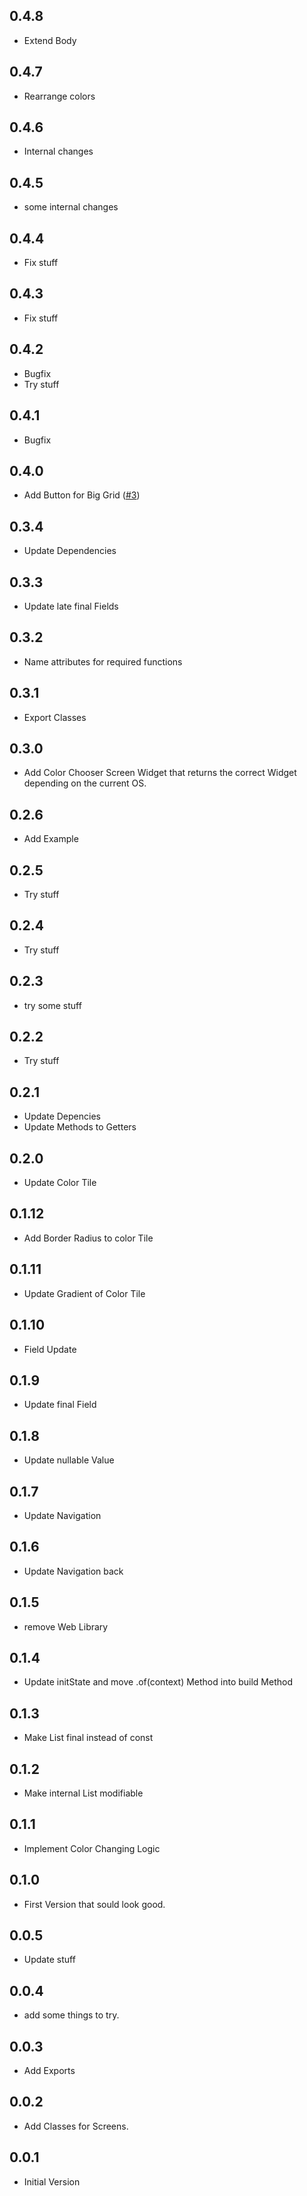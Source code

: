 ## 0.4.8

* Extend Body


## 0.4.7

* Rearrange colors


## 0.4.6

* Internal changes


## 0.4.5

* some internal changes


## 0.4.4

* Fix stuff


## 0.4.3

* Fix stuff


## 0.4.2

* Bugfix
* Try stuff


## 0.4.1

* Bugfix


## 0.4.0

* Add Button for Big Grid ([#3](https://github.com/Jules-Media/Color_Chooser/issues/3))


## 0.3.4

* Update Dependencies


## 0.3.3

* Update late final Fields


## 0.3.2

* Name attributes for required functions


## 0.3.1

* Export Classes


## 0.3.0

* Add Color Chooser Screen Widget that returns the correct Widget depending on the current OS.


## 0.2.6

* Add Example


## 0.2.5

* Try stuff


## 0.2.4

* Try stuff


## 0.2.3

* try some stuff


## 0.2.2

* Try stuff


## 0.2.1

* Update Depencies
* Update Methods to Getters


## 0.2.0

* Update Color Tile


## 0.1.12

* Add Border Radius to color Tile


## 0.1.11

* Update Gradient of Color Tile


## 0.1.10

* Field Update


## 0.1.9

* Update final Field


## 0.1.8

* Update nullable Value


## 0.1.7

* Update Navigation


## 0.1.6

* Update Navigation back


## 0.1.5

* remove Web Library


## 0.1.4

* Update initState and move .of(context) Method into build Method


## 0.1.3

* Make List final instead of const


## 0.1.2

* Make internal List modifiable


## 0.1.1

* Implement Color Changing Logic


## 0.1.0

* First Version that sould look good.


## 0.0.5

* Update stuff


## 0.0.4

* add some things to try.


## 0.0.3

* Add Exports


## 0.0.2

* Add Classes for Screens.


## 0.0.1

* Initial Version